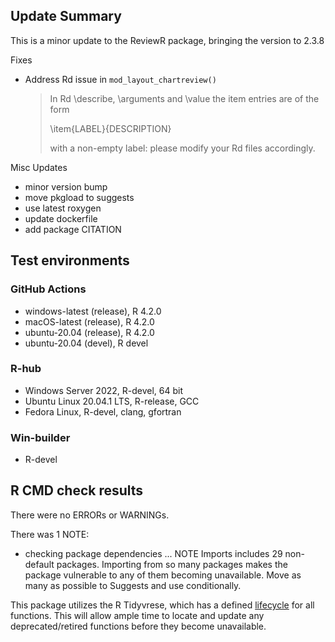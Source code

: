 
## Update Summary

This is a minor update to the ReviewR package, bringing the version to  2.3.8

Fixes

* Address Rd issue in `mod_layout_chartreview()`
  
    >In Rd \describe, \arguments and \value the item entries are of the form
    >
    >\item{LABEL}{DESCRIPTION}
    >
    >with a non-empty label: please modify your Rd files accordingly.

Misc Updates

* minor version bump
* move pkgload to suggests
* use latest roxygen
* update dockerfile
* add package CITATION

## Test environments

### GitHub Actions

* windows-latest (release), R 4.2.0
* macOS-latest (release), R 4.2.0
* ubuntu-20.04 (release), R 4.2.0
* ubuntu-20.04 (devel), R devel

### R-hub

* Windows Server 2022, R-devel, 64 bit
* Ubuntu Linux 20.04.1 LTS, R-release, GCC
* Fedora Linux, R-devel, clang, gfortran

### Win-builder

* R-devel

## R CMD check results
There were no ERRORs or WARNINGs. 

There was 1 NOTE:

* checking package dependencies ... NOTE
  Imports includes 29 non-default packages.
  Importing from so many packages makes the package vulnerable to any of
  them becoming unavailable.  Move as many as possible to Suggests and
  use conditionally.
  
This package utilizes the R Tidyvrese, which has a defined [lifecycle](https://lifecycle.r-lib.org/articles/stages.html) for all functions. This will allow ample time to locate and update any deprecated/retired functions before they become unavailable. 
